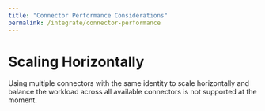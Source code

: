 ```yaml
---
title: "Connector Performance Considerations"
permalink: /integrate/connector-performance
---
```


# Scaling Horizontally

Using multiple connectors with the same identity to scale horizontally and balance the workload across all available connectors is not supported at the moment.
